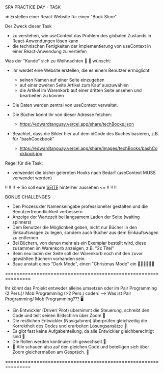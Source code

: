 SPA PRACTICE DAY - TASK

=> Erstellen einer React-Website für einen "Book Store"

Der Zweck dieser Task
- zu verstehen, wie useContext das Problem des globalen Zustands in React-Anwendungen lösen kann
- die technischen Fertigkeiten der Implementierung von useContext in einer React-Anwendung zu vertiefen

Was der "Kunde" sich zu Weihnachten :christmas_tree: :christmas_tree: wünscht:
- Ihr werdet eine Website erstellen, die es einem Benutzer ermöglicht
  - seinen Namen auf einer Seite einzugeben
  - auf einer zweiten Seite Artikel zum Kauf auszuwählen
  - die Artikel im Warenkorb auf einer dritten Seite ansehen und bearbeiten zu können
- Die Daten werden zentral von useContext verwaltet.

- Die Bücher könnt ihr von dieser Adresse fetchen:   
  - https://edwardtanguay.vercel.app/share/techBooks.json   
- Beachtet, dass die Bilder hier auf dem idCode des Buches basieren, z.B. für "bashCookbook"   
  - https://edwardtanguay.vercel.app/share/images/techBooks/bashCookbook.jpg

Regel für die Task:
- verwendet die bisher gelernten Hooks nach Bedarf (useContext MUSS verwendet werden)

 :bangbang: :bangbang: :bangbang: => So soll eure [SEITE](https://et872-bookstore-with-context.vercel.app) hinterher aussehen <= :bangbang: :bangbang: :bangbang:

BONUS CHALLENGES:
- Den Prozess der Namenseingabe professioneller gestalten und die Benutzerfreundlichkeit verbessern
- Anzeige der Wartezeit bei langsamem Laden der Seite (waiting spinners)
- Dem Benutzer die Möglichkeit geben, nicht nur Bücher in den Einkaufswagen zu legen, sondern auch Bücher aus dem Einkaufswagen zu entfernen
- Bei Büchern, von denen mehr als ein Exemplar bestellt wird, diese zusammen im Warenkorb anzeigen, z.B. "2x Titel"
- Beim neu laden der Seite soll der Warenkorb noch mit den zuvor gewählten Büchern vorhanden sein.
- Baue anstatt eines "Dark Mode", einen "Christmas Mode" ein :santa::christmas_tree::mrs_claus::christmas_tree::mx_claus:

===============================================================

Ihr könnt das Projekt entweder alleine umsetzen oder im Pair Programming (2 Pers.)/ Mob Programming (>2 Pers.) coden:
--> Was ist Pair Programming/ Mob Programming??? :desktop_computer:
- Ein Entwickler (Driver/ Pilot) übernimmt die Steuerung, schreibt den Code und teilt seinen Bildschirm über Zoom :clap:
- Die restlichen Entwickler (Navigatoren) überprüfen gleichzeitig die Korrektheit des Codes und erarbeiten Lösungsansätze :eyes:
- Es gibt fast keine Aufgabenteilung, da alle Entwickler gleichberechtigt sind :busts_in_silhouette:
- Die Rollen werden kontinuierlich gewechselt :arrows_counterclockwise:
- :handshake: Alle schauen also auf den gleichen Code und beteiligen sich über Zoom gleichermaßen am Gespräch. :speech_balloon:

===============================================================


